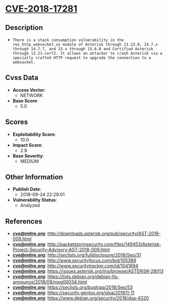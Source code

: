
# [CVE-2018-17281](http://downloads.asterisk.org/pub/security/AST-2018-009.html)

## Description

- `There is a stack consumption vulnerability in the res_http_websocket.so module of Asterisk through 13.23.0, 14.7.x through 14.7.7, and 15.x through 15.6.0 and Certified Asterisk through 13.21-cert2. It allows an attacker to crash Asterisk via a specially crafted HTTP request to upgrade the connection to a websocket.`

## Cvss Data

- **Access Vector**:
  - NETWORK
- **Base Score**:
  - 5.0

## Scores

- **Exploitability Score**:
  - 10.0
- **Impact Score**:
  - 2.9
- **Base Severity**:
  - MEDIUM

## Other Information

- **Publish Date**:
  - 2018-09-24 22:29:01
- **Vulnerability Status**:
  - Analyzed

## References

- **cve@mitre.org**: http://downloads.asterisk.org/pub/security/AST-2018-009.html
- **cve@mitre.org**: http://packetstormsecurity.com/files/149453/Asterisk-Project-Security-Advisory-AST-2018-009.html
- **cve@mitre.org**: http://seclists.org/fulldisclosure/2018/Sep/31
- **cve@mitre.org**: http://www.securityfocus.com/bid/105389
- **cve@mitre.org**: http://www.securitytracker.com/id/1041694
- **cve@mitre.org**: https://issues.asterisk.org/jira/browse/ASTERISK-28013
- **cve@mitre.org**: https://lists.debian.org/debian-lts-announce/2018/09/msg00034.html
- **cve@mitre.org**: https://seclists.org/bugtraq/2018/Sep/53
- **cve@mitre.org**: https://security.gentoo.org/glsa/201811-11
- **cve@mitre.org**: https://www.debian.org/security/2018/dsa-4320
